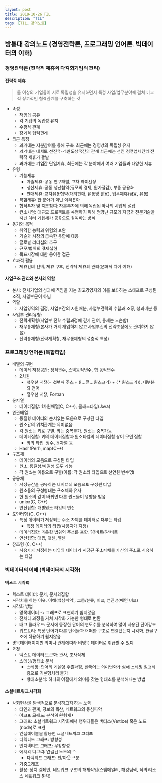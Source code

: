 ```yaml
---
layout: post
title: 2019-10-26 TIL
description: "TIL"
tags: [TIL, 강의노트]
---
```


## 방통대 강의노트 (경영전략론, 프로그래밍 언어론, 빅데이터의 이해)

### 경영전략론 (전략적 제휴와 다각화기업의 관리)

#### 전략적 제휴

> 둘 이상의 기업들이 서로 독립성을 유지하면서 특정 사업/업무분야에 걸쳐 비교적 장기적인 협력관계를 구축하는 것

- 속성
  - 책임의 공유
  - 각 기업의 독립성 유지
  - 수평적 관계
  - 장기적 협력관계
- 최근 특징
  - 과거에는 지분참여를 통해 구축, 최근에는 경영상의 독립성 유지
  - 과거에는 대체로 선진국-개발도상국간의 관계 최근에는 선진 경쟁업체간의 전략적 제휴가 활발
  - 과거에는 기업간 단일제휴, 최근에는 각 분야에서 여러 기업들과 다양한 제휴
- 유형
  - 기능제휴
    - 기술제휴: 공동 연구개발, 교차 라이선싱
    - 생산제휴: 공동 생산협약(규모의 경제, 원가절감), 부품 공용화
    - 판매제휴: 교차유통협약(대리판매, 유통망 활용), 업무제휴(금융, 유통)
  - 복합제휴: 한 분야가 아닌 여러분야
  - 합작투자 및 지분참여: 자본투자에 의해 독립된 하나의 사업체 설립
  - 컨소시엄: 대규모 프로젝트를 수행하기 위해 엄청난 규모의 자금과 전문기술을 지닌 여러 기업체가 공동으로 참여하는 방식
- 동기와 목적
  - 취약한 능력과 위험의 보완
  - 기술과 시장의 급속한 통합에 대응
  - 글로벌 리더십의 추구
  - 규모/범위의 경제실현
  - 목표시장에 대한 용이한 접근
- 효과적 활용
  - 제휴선의 선택, 제휴 구조, 전략적 제휴의 관리(문화적 차이 이해)

#### 사업구조 관리와 본사의 역할

- 본사: 전체기업의 성과에 책임을 지는 최고경영자와 이를 보좌하는 스태프로 구성된 조직, 사업부문이 아님
- 역할
  - 사업영역의 결정, 사업부간의 자원배분, 사업부전략의 수립과 조정, 성과배분 등
- 사업부 관리유형:
  - 전략계획형(사업부 전략 수립과정에 깊게 관여, 통제는 느슨함)
  - 재무통제형(본사가 거의 개입하지 않고 사업부간의 전략조정에도 관여하지 않음)
  - 전략통제형(전략계획형, 재무통제형의 절충적 특성)

### 프로그래밍 언어론 (복합타입)

- 배열의 구현
  - 데이터 저장공간: 정적변수, 스택동적변수, 힙 동적변수
  - 2차원
    - 행우선 저장(= 첫번째 주소 + (i _ 열 _ 원소크기) + (j\* 원소크기)), 대부분의 언어
    - 열우선 저장, Fortran
- 문자열
  - 데이터집합: 1차원배열(C, C++), 클래스타입(Java)
- 연관배열
  - 동질형 데이터의 순서없는 모음으로 구성된 타입
  - 원소간의 위치관계는 의미없음
  - 각 원소는 키로 구별, 키는 중복불가, 원소는 중복가능
  - 데이터집합: 키의 데이터집합과 원소타입의 데이터집합 쌍이 모인 집합
    - 키의 타입: 정수, 문자열 등
  - Hash(Perl), map(C++)
- 구조체
  - 데이터의 모음으로 구성된 타입
  - 원소: 동질형/이질형 모두 가능
  - 각 원소는 이름으로 구별(이름: 각 원소의 타입으로 선언된 변수명)
- 공용체
  - 저장공간을 공유하는 데이터의 모음으로 구성된 타입
  - 원소들의 구성형태는 구조체와 유사
  - 한 원소의 값이 바뀌면 다른 원소들이 영향을 받음
  - union(C, C++)
  - 연산집합: 개별원소 타입의 연산
- 포인터형 (C, C++)
  - 특정 데이터가 저장되는 주소 자체를 데이터로 다루는 타입
    - 특정 데이터의 타입(사용자가 지정)
  - 데이터집합: 가용한 범위의 주소를 포함, 32비트/64비트
  - 연산집합: 대입, 덧셈, 뺄셈
- 참조형 (C, C++)
  - 사용자가 지정하는 타입의 데이터가 저장된 주소자체를 자신의 주소로 사용하는 타입

### 빅데이터의 이해 (빅데이터의 시각화)

#### 텍스트 시각화

- 텍스트 데이터: 문서, 문서의집합
- 시각화를 하는 이유: 이해(핵심파악), 그룹/분류, 비교, 연관성(패턴 비교)
- 시각화 방법
  - 명목데이터 -> 그래프로 표현하기 쉽지않음
  - 전처리 과정을 거쳐 시각화 가능한 형태로 변환
  - 태그 클라우드: 문서에 등장한 단어의 빈도수를 분석하여 많이 사용된 단어강조
  - 워드트리: 특정 단어가 다른 단어들과 어떠한 구조로 연결됬는지 시각화, 한글구조에 적용하기 쉽지않음
- 명목데이터이지만 의미나 관계에따라 비명목 데이터로 취급할 수 있다
- 과정
  - 텍스트 데이터 토큰화: 관사, 조사삭제
  - 스테밍/형태소 분석
    - 스테밍: 단어의 기본형 추출과정, 한국어는 어미변화가 심해 스테밍 알고리즘으로 기본형처리 불가
    - 형태소분석: 하나의 어절에서 의미를 갖는 형태소를 분석해내는 방법

#### 소셜네트워크 시각화

- 사회현상을 탐색적으로 분석하고자 하는 노력
  - 타인과 관계, 정보의 확산, 네트워크의 중심파악
  - 야코프 모레노: 분석의 원형제시
  - 그래프: 소셜네트워크 시각화에서 행위자들은 버티스(Vertice) 혹은 노드(node)로 표현
  - 인접테이블을 활용한 소셜네트워크 그래프
  - 디렉티드 그래프: 방향성
  - 언디렉티드 그래프: 무방향성
  - 에지의 디그리: 연결된 노드의 수
    - 디렉티드 그래프: 인/아웃 구분
  - 가중그래프
  - 활용: 정치 캠페인, 네트워크 구조의 해체작업(스팸메일러, 해킹탐색, 적의 리소스 네트워크 분석)
